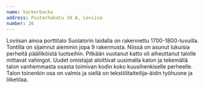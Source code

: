 ```yaml
---
name: Vackerbacka
address: Puutarhakatu 34 A, Loviisa
number: 26
---
```

Loviisan ainoa porttitalo Suolatorin laidalla on rakennettu 1700-1800-luvuilla. Tontilla on sijainnut aiemmin jopa 9 rakennusta. Niissä on asunut lukuisia perheitä päälliköistä luotseihin. Pitkään vuotanut katto oli aiheuttanut talolle mittavat vahingot. Uudet omistajat aloittivat uusimalla katon ja tekemällä talon vanhemmasta osasta toimivan kodin koko kuusihenkiselle perheelle. Talon toinenkin osa on valmis ja siellä on tekstiilitaiteilija-äidin työhuone ja liiketilaa.

